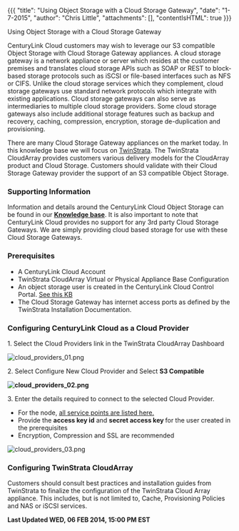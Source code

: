 {{{
  "title": "Using Object Storage with a Cloud Storage Gateway",
  "date": "1-7-2015",
  "author": "Chris Little",
  "attachments": [],
  "contentIsHTML": true
}}}

Using Object Storage with a Cloud Storage Gateway
<p>CenturyLink Cloud customers may wish to leverage our S3 compatible Object Storage with Cloud Storage Gateway appliances. A cloud storage gateway is a network appliance or server which resides at the customer premises and translates cloud storage
  APIs such as SOAP or REST to block-based storage protocols such as iSCSI or file-based interfaces such as NFS or CIFS. Unlike the cloud storage services which they complement, cloud storage gateways use standard network protocols which integrate
  with existing applications. Cloud storage gateways can also serve as intermediaries to multiple cloud storage providers. Some cloud storage gateways also include additional storage features such as backup and recovery, caching, compression, encryption,
  storage de-duplication and provisioning.</p>
<p>There are many Cloud Storage Gateway appliances on the market today. In this knowledge base we will focus on&nbsp;<a href="http://www.twinstrata.com/">TwinStrata</a>. The TwinStrata CloudArray&nbsp;provides customers various
  delivery models for the CloudArray product and Cloud Storage. Customers should validate with their Cloud Storage Gateway provider the support of an S3 compatible Object Storage. </p>
<h3>Supporting Information</h3>
<p>Information and details around the CenturyLink Cloud Object Storage can be found in our&nbsp;<a href="https://www.ctl.io/knowledge-base/object-storage/"><strong>Knowledge base</strong></a>. It is also important to note that
  CenturyLink Cloud provides no support for any 3rd party Cloud Storage Gateways. We are simply providing cloud based storage for use with these Cloud Storage Gateways.  </p>
<h3>Prerequisites</h3>
<ul>
  <li>A CenturyLink Cloud Account</li>
  <li>TwinStrata CloudArray Virtual or Physical Appliance Base Configuration</li>
  <li>An object storage user is created in the CenturyLink Cloud Control Portal. <a href="https://www.ctl.io/knowledge-base/object-storage/using-object-storage-from-the-control-portal/">See this KB</a>
  </li>
  <li>The Cloud Storage Gateway has internet access ports as defined by the TwinStrata Installation Documentation.</li>
</ul>
<h3>Configuring CenturyLink Cloud as a Cloud Provider</h3>
<p>1. Select the Cloud Providers link in the TwinStrata CloudArray Dashboard</p>
<p><img src="https://t3n.zendesk.com/attachments/token/9qglxzzyfxjcuvz/?name=cloud+providers+01.png" alt="cloud_providers_01.png" />
</p>
<p>2. Select Configure New Cloud Provider and Select <strong>S3 Compatible</strong>
</p>
<p><strong><img src="https://t3n.zendesk.com/attachments/token/zgglh9shasiukpo/?name=cloud+providers+02.png" alt="cloud_providers_02.png" /></strong>
</p>
<p>3. Enter the details required to connect to the selected Cloud Provider. </p>
<ul>
  <li>For the node, <a href="https://www.ctl.io/knowledge-base/object-storage/object-storage-regions-and-service-points/">all service points are listed here.</a>
  </li>
  <li>Provide the&nbsp;<strong>access key id</strong> and&nbsp;<strong>secret access key&nbsp;</strong>for the user created in the prerequisites</li>
  <li>Encryption, Compression and SSL are recommended</li>
</ul>
<p><img src="https://t3n.zendesk.com/attachments/token/1awhhwleoylupqf/?name=cloud+providers+03.png" alt="cloud_providers_03.png" />
</p>

<h3>Configuring TwinStrata CloudArray</h3>
<p>Customers should consult best practices and installation guides from TwinStrata to finalize the configuration of the TwinStrata Cloud Array appliance. This includes, but is not limited to, Cache, Provisioning Policies and NAS or iSCSI services.
  </p>

<p><strong>Last Updated WED, 06 FEB 2014, 15:00 PM EST</strong>
</p>
